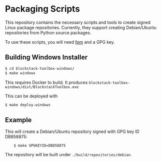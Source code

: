 Packaging Scripts
=================

This repository contains the necessary scripts and tools to create signed Linux package repositories.  Currently, they support creating Debian/Ubuntu repositories from Python source packages.

To use these scripts, you will need [fpm](https://github.com/jordansissel/fpm) and a GPG key.

Building Windows Installer
--------------------------

```bash
$ cd blockstack-toolbox-windows/
$ make windows
```

This requires Docker to build.
It produces `blockstack-toolbox-windows/dist/BlockstackToolbox.exe`

This can be deployed with

```bash
$ make deploy-windows
```

Example
-------

This will create a Debian/Ubuntu repository signed with GPG key ID DB858875:

```
    $ make GPGKEYID=DB858875
```

The repository will be built under `./build/repositories/debian`.
